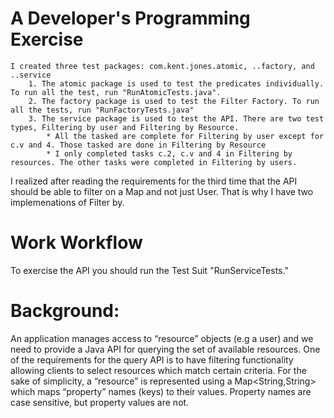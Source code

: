A Developer's Programming Exercise
==============

	I created three test packages: com.kent.jones.atomic, ..factory, and ..service
		1. The atomic package is used to test the predicates individually. To run all the test, run "RunAtomicTests.java".
		2. The factory package is used to test the Filter Factory. To run all the tests, run "RunFactoryTests.java"
		3. The service package is used to test the API. There are two test types, Filtering by user and Filtering by Resource. 
			* All the tasked are complete for Filtering by user except for c.v and 4. Those tasked are done in Filtering by Resource
			* I only completed tasks c.2, c.v and 4 in Filtering by resources. The other tasks were completed in Filtering by users. 
			
I realized after reading the requirements for the third time that the API should be able to filter on a Map and not just User. That is why I have two implemenations of Filter by.      

 


Work Workflow
========


To exercise the API you should run the Test Suit "RunServiceTests." 




Background:
========

An application manages access to “resource” objects (e.g a user) and we need to provide a Java API for querying the set of
available resources. One of the requirements for the query API is to have filtering functionality allowing clients to select
resources which match certain criteria. For the sake of simplicity, a “resource” is represented using a Map<String,String>
which maps “property” names (keys) to their values. Property names are case sensitive, but property values are not.

